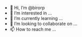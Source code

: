 - 👋 Hi, I’m @birorp
- 👀 I’m interested in ...
- 🌱 I’m currently learning ...
- 💞️ I’m looking to collaborate on ...
- 📫 How to reach me ...

<!---
birorp/birorp is a ✨ special ✨ repository because its `README.md` (this file) appears on your GitHub profile.
You can click the Preview link to take a look at your changes.
--->
